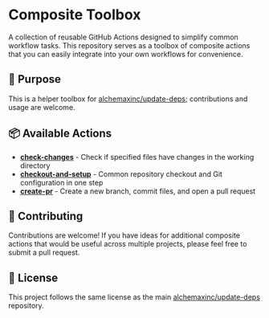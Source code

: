 # Composite Toolbox

A collection of reusable GitHub Actions designed to simplify common workflow tasks. This repository serves as a toolbox of composite actions that you can easily integrate into your own workflows for convenience.

## 🎯 Purpose

This is a helper toolbox for [alchemaxinc/update-deps](https://github.com/alchemaxinc/update-deps); contributions and usage are welcome.

## 📦 Available Actions

- **[check-changes](./check-changes/)** - Check if specified files have changes in the working directory
- **[checkout-and-setup](./checkout-and-setup/)** - Common repository checkout and Git configuration in one step
- **[create-pr](./create-pr/)** - Create a new branch, commit files, and open a pull request

## 🤝 Contributing

Contributions are welcome! If you have ideas for additional composite actions that would be useful across multiple projects, please feel free to submit a pull request.

## 📄 License

This project follows the same license as the main [alchemaxinc/update-deps](https://github.com/alchemaxinc/update-deps) repository.
